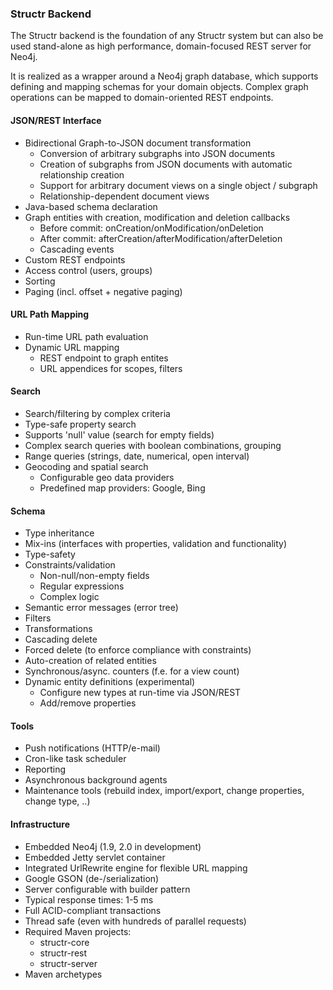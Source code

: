 ### Structr Backend

The Structr backend is the foundation of any Structr system but can also be used stand-alone as high performance, domain-focused REST server for Neo4j.

It is realized as a wrapper around a Neo4j graph database, which supports defining and mapping schemas for your domain objects. Complex graph operations can be mapped to domain-oriented REST endpoints.
  
#### JSON/REST Interface
- Bidirectional Graph-to-JSON document transformation
    - Conversion of arbitrary subgraphs into JSON documents
    - Creation of subgraphs from JSON documents with automatic relationship creation
    - Support for arbitrary document views on a single object / subgraph
    - Relationship-dependent document views
- Java-based schema declaration
- Graph entities with creation, modification and deletion callbacks
    - Before commit: onCreation/onModification/onDeletion
    - After commit: afterCreation/afterModification/afterDeletion
    - Cascading events
- Custom REST endpoints
- Access control (users, groups)
- Sorting
- Paging (incl. offset + negative paging)

#### URL Path Mapping
- Run-time URL path evaluation
- Dynamic URL mapping
    - REST endpoint to graph entites
    - URL appendices for scopes, filters

#### Search
- Search/filtering by complex criteria
- Type-safe property search
- Supports 'null' value (search for empty fields)
- Complex search queries with boolean combinations, grouping
- Range queries (strings, date, numerical, open interval)
- Geocoding and spatial search
    - Configurable geo data providers
    - Predefined map providers: Google, Bing

#### Schema
- Type inheritance
- Mix-ins (interfaces with properties, validation and functionality)
- Type-safety
- Constraints/validation
    - Non-null/non-empty fields
    - Regular expressions
    - Complex logic
- Semantic error messages (error tree)
- Filters
- Transformations
- Cascading delete
- Forced delete (to enforce compliance with constraints)
- Auto-creation of related entities
- Synchronous/async. counters (f.e. for a view count)
- Dynamic entity definitions (experimental)
    - Configure new types at run-time via JSON/REST
    - Add/remove properties

#### Tools
- Push notifications (HTTP/e-mail)
- Cron-like task scheduler
- Reporting
- Asynchronous background agents
- Maintenance tools (rebuild index, import/export, change properties, change type, ..)

#### Infrastructure
- Embedded Neo4j (1.9, 2.0 in development)
- Embedded Jetty servlet container
- Integrated UrlRewrite engine for flexible URL mapping
- Google GSON (de-/serialization)
- Server configurable with builder pattern
- Typical response times: 1-5 ms
- Full ACID-compliant transactions
- Thread safe (even with hundreds of parallel requests)
- Required Maven projects:
    - structr-core
    - structr-rest
    - structr-server
- Maven archetypes

